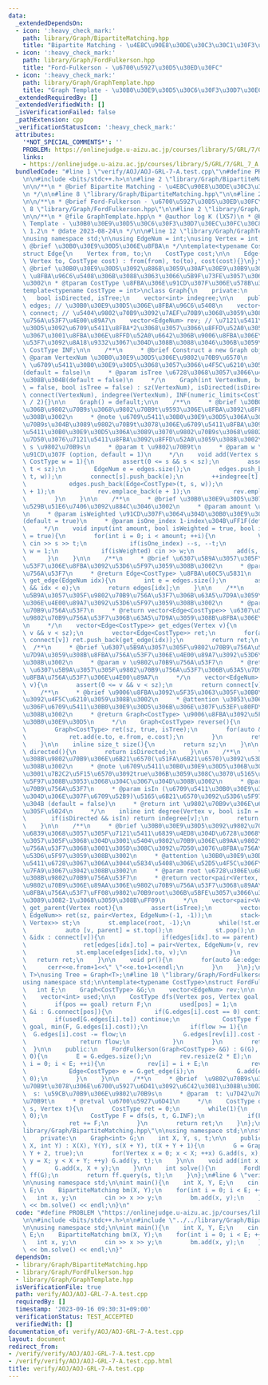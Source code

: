 ```yaml
---
data:
  _extendedDependsOn:
  - icon: ':heavy_check_mark:'
    path: library/Graph/BipartiteMatching.hpp
    title: "Bipartite Matching - \u4E8C\u90E8\u30DE\u30C3\u30C1\u30F3\u30B0"
  - icon: ':heavy_check_mark:'
    path: library/Graph/FordFulkerson.hpp
    title: "Ford-Fulkerson - \u6700\u5927\u30D5\u30ED\u30FC"
  - icon: ':heavy_check_mark:'
    path: library/Graph/GraphTemplate.hpp
    title: "Graph Template - \u30B0\u30E9\u30D5\u30C6\u30F3\u30D7\u30EC\u30FC\u30C8"
  _extendedRequiredBy: []
  _extendedVerifiedWith: []
  _isVerificationFailed: false
  _pathExtension: cpp
  _verificationStatusIcon: ':heavy_check_mark:'
  attributes:
    '*NOT_SPECIAL_COMMENTS*': ''
    PROBLEM: https://onlinejudge.u-aizu.ac.jp/courses/library/5/GRL/7/GRL_7_A
    links:
    - https://onlinejudge.u-aizu.ac.jp/courses/library/5/GRL/7/GRL_7_A
  bundledCode: "#line 1 \"verify/AOJ/AOJ-GRL-7-A.test.cpp\"\n#define PROBLEM \"https://onlinejudge.u-aizu.ac.jp/courses/library/5/GRL/7/GRL_7_A\"\
    \n\n#include <bits/stdc++.h>\n\n#line 2 \"library/Graph/BipartiteMatching.hpp\"\
    \n\n/**\n * @brief Bipartite Matching - \u4E8C\u90E8\u30DE\u30C3\u30C1\u30F3\u30B0\
    \n */\n\n#line 8 \"library/Graph/BipartiteMatching.hpp\"\n\n#line 2 \"library/Graph/FordFulkerson.hpp\"\
    \n\n/**\n * @brief Ford-Fulkerson - \u6700\u5927\u30D5\u30ED\u30FC\n */\n\n#line\
    \ 8 \"library/Graph/FordFulkerson.hpp\"\n\n#line 2 \"library/Graph/GraphTemplate.hpp\"\
    \n\n/**\n * @file GraphTemplate.hpp\n * @author log K (lX57)\n * @brief Graph\
    \ Template - \u30B0\u30E9\u30D5\u30C6\u30F3\u30D7\u30EC\u30FC\u30C8\n * @version\
    \ 1.2\n * @date 2023-08-24\n */\n\n#line 12 \"library/Graph/GraphTemplate.hpp\"\
    \nusing namespace std;\n\nusing EdgeNum = int;\nusing Vertex = int;\n\n/**\n *\
    \ @brief \u30B0\u30E9\u30D5\u306E\u8FBA\n */\ntemplate<typename CostType = int>\n\
    struct Edge{\n    Vertex from, to;\n    CostType cost;\n\n    Edge(Vertex from,\
    \ Vertex to, CostType cost) : from(from), to(to), cost(cost){}\n};\n\n/**\n *\
    \ @brief \u30B0\u30E9\u30D5\u3092\u8868\u3059\u30AF\u30E9\u30B9\u3002\n * @note\
    \ \u8FBA\u96C6\u5408\u306B\u3088\u3063\u3066\u5B9F\u73FE\u3057\u3066\u3044\u308B\
    \u3002\n * @tparam CostType \u8FBA\u306E\u91CD\u307F\u306E\u578B\u3002\n */\n\
    template<typename CostType = int>\nclass Graph{\n    private:\n    int sz;\n \
    \   bool isDirected, isTree;\n    vector<int> indegree;\n\n    public:\n    vector<Edge<CostType>>\
    \ edges; // \u30B0\u30E9\u30D5\u306E\u8FBA\u96C6\u5408\n    vector<vector<EdgeNum>>\
    \ connect; // \u5404\u9802\u70B9\u3092\u7AEF\u70B9\u3068\u3059\u308B\u8FBA\u306E\
    \u756A\u53F7\u4E00\u89A7\n    vector<EdgeNum> rev; // \u7121\u5411\u30B0\u30E9\
    \u30D5\u3092\u6709\u5411\u8FBA*2\u3068\u3057\u3066\u8FFD\u52A0\u3059\u308B\u306E\
    \u3067\u3001\u8FBA\u306E\u8FFD\u52A0\u6642\u306B\u9006\u8FBA\u306E\u8FBA\u756A\
    \u53F7\u3092\u8A18\u9332\u3067\u304D\u308B\u3088\u3046\u306B\u3059\u308B\n   \
    \ CostType INF;\n\n    /**\n     * @brief Construct a new Graph object\n     *\
    \ @param VertexNum \u30B0\u30E9\u30D5\u306E\u9802\u70B9\u6570\n     * @param isDirected\
    \ \u6709\u5411\u30B0\u30E9\u30D5\u3068\u3057\u3066\u4F5C\u6210\u3059\u308B\u304B\
    (default = false)\n     * @param isTree \u6728\u3068\u3057\u3066\u4F5C\u6210\u3059\
    \u308B\u304B(default = false)\n     */\n    Graph(int VertexNum, bool isDirected\
    \ = false, bool isTree = false) : sz(VertexNum), isDirected(isDirected), isTree(isTree),\
    \ connect(VertexNum), indegree(VertexNum), INF(numeric_limits<CostType>::max()\
    \ / 2){}\n\n    Graph() = default;\n\n    /**\n     * @brief \u30B0\u30E9\u30D5\
    \u306B\u9802\u70B9s\u3068\u9802\u70B9t\u9593\u306E\u8FBA\u3092\u8FFD\u52A0\u3059\
    \u308B\u3002\n     * @note \u6709\u5411\u30B0\u30E9\u30D5\u306A\u3089\u3070\u9802\
    \u70B9s\u304B\u3089\u9802\u70B9t\u3078\u306E\u6709\u5411\u8FBA\u3092\u3001\u7121\
    \u5411\u30B0\u30E9\u30D5\u306A\u3089\u3070\u9802\u70B9s\u3068\u9802\u70B9t\u3092\
    \u7D50\u3076\u7121\u5411\u8FBA\u3092\u8FFD\u52A0\u3059\u308B\u3002\n     * @param\
    \ s \u9802\u70B9s\n     * @param t \u9802\u70B9t\n     * @param w \u8FBA\u306E\
    \u91CD\u307F (option, default = 1)\n     */\n    void add(Vertex s, Vertex t,\
    \ CostType w = 1){\n        assert(0 <= s && s < sz);\n        assert(0 <= t &&\
    \ t < sz);\n        EdgeNum e = edges.size();\n        edges.push_back(Edge<CostType>(s,\
    \ t, w));\n        connect[s].push_back(e);\n        ++indegree[t];\n        if(!isDirected){\n\
    \            edges.push_back(Edge<CostType>(t, s, w));\n            connect[t].push_back(e\
    \ + 1);\n            rev.emplace_back(e + 1);\n            rev.emplace_back(e);\n\
    \        }\n    }\n\n    /**\n     * @brief \u30B0\u30E9\u30D5\u3078\u306E\u5165\
    \u529B\u51E6\u7406\u3092\u884C\u3046\u3002\n     * @param amount \u8FBA\u306E\u6570\
    \n     * @param isWeighted \u91CD\u307F\u3064\u304D\u30B0\u30E9\u30D5\u304B\uFF1F\
    (default = true)\n     * @param isOne_index 1-index\u304B\uFF1F(default = true)\n\
    \     */\n    void input(int amount, bool isWeighted = true, bool isOne_index\
    \ = true){\n        for(int i = 0; i < amount; ++i){\n            Vertex s, t;\
    \ cin >> s >> t;\n            if(isOne_index) --s, --t;\n            CostType\
    \ w = 1;\n            if(isWeighted) cin >> w;\n            add(s, t, w);\n  \
    \      }\n    }\n\n    /**\n     * @brief \u6307\u5B9A\u3057\u305F\u8FBA\u756A\
    \u53F7\u306E\u8FBA\u3092\u53D6\u5F97\u3059\u308B\u3002\n     * @param idx \u8FBA\
    \u756A\u53F7\n     * @return Edge<CostType> \u8FBA\u60C5\u5831\n     */\n    Edge<CostType>\
    \ get_edge(EdgeNum idx){\n        int e = edges.size();\n        assert(0 <= idx\
    \ && idx < e);\n        return edges[idx];\n    }\n\n    /**\n     * @brief \u6307\
    \u5B9A\u3057\u305F\u9802\u70B9\u756A\u53F7\u306B\u63A5\u7D9A\u3059\u308B\u8FBA\
    \u306E\u4E00\u89A7\u3092\u53D6\u5F97\u3059\u308B\u3002\n     * @param v \u9802\
    \u70B9\u756A\u53F7\n     * @return vector<Edge<CostType>> \u6307\u5B9A\u3057\u305F\
    \u9802\u70B9\u756A\u53F7\u306B\u63A5\u7D9A\u3059\u308B\u8FBA\u306E\u4E00\u89A7\
    \n     */\n    vector<Edge<CostType>> get_edges(Vertex v){\n        assert(0 <=\
    \ v && v < sz);\n        vector<Edge<CostType>> ret;\n        for(auto &idx :\
    \ connect[v]) ret.push_back(get_edge(idx));\n        return ret;\n    }\n\n  \
    \  /**\n     * @brief \u6307\u5B9A\u3057\u305F\u9802\u70B9\u756A\u53F7\u306B\u63A5\
    \u7D9A\u3059\u308B\u8FBA\u756A\u53F7\u306E\u4E00\u89A7\u3092\u53D6\u5F97\u3059\
    \u308B\u3002\n     * @param v \u9802\u70B9\u756A\u53F7\n     * @return vector<EdgeNum>\
    \ \u6307\u5B9A\u3057\u305F\u9802\u70B9\u756A\u53F7\u306B\u63A5\u7D9A\u3059\u308B\
    \u8FBA\u756A\u53F7\u306E\u4E00\u89A7\n     */\n    vector<EdgeNum> get_list(Vertex\
    \ v){\n        assert(0 <= v && v < sz);\n        return connect[v];\n    }\n\n\
    \    /**\n     * @brief \u9006\u8FBA\u3092\u5F35\u3063\u305F\u30B0\u30E9\u30D5\
    \u3092\u4F5C\u6210\u3059\u308B\u3002\n     * @attention \u3053\u306E\u64CD\u4F5C\
    \u306F\u6709\u5411\u30B0\u30E9\u30D5\u306B\u306E\u307F\u53EF\u80FD\u3067\u3042\
    \u308B\u3002\n     * @return Graph<CostType> \u9006\u8FBA\u3092\u5F35\u3063\u305F\
    \u30B0\u30E9\u30D5\n     */\n    Graph<CostType> reverse(){\n        assert(isDirected);\n\
    \        Graph<CostType> ret(sz, true, isTree);\n        for(auto &e : edges){\n\
    \            ret.add(e.to, e.from, e.cost);\n        }\n        return ret;\n\
    \    }\n\n    inline size_t size(){\n        return sz;\n    }\n\n    inline bool\
    \ directed(){\n        return isDirected;\n    }\n\n    /**\n     * @brief \u3042\
    \u308B\u9802\u70B9\u306E\u6B21\u6570(\u51FA\u6B21\u6570)\u3092\u53D6\u5F97\u3059\
    \u308B\u3002\n     * @note \u6709\u5411\u30B0\u30E9\u30D5\u306B\u304A\u3044\u3066\
    \u3001\u7B2C2\u5F15\u6570\u3092true\u306B\u3059\u308C\u3070\u5165\u6B21\u6570\u3092\
    \u5F97\u308B\u3053\u3068\u304C\u3067\u304D\u308B\u3002\n     * @param v \u9802\
    \u70B9\u756A\u53F7\n     * @param isIn (\u6709\u5411\u30B0\u30E9\u30D5\u306E\u3068\
    \u304D\u306E\u307F\u6709\u52B9)\u5165\u6B21\u6570\u3092\u53D6\u5F97\u3059\u308B\
    \u304B (default = false)\n     * @return int \u9802\u70B9v\u306E\u6307\u5B9A\u3057\
    \u305F\u5024\n     */\n    inline int degree(Vertex v, bool isIn = false){\n \
    \       if(isDirected && isIn) return indegree[v];\n        return (int)connect[v].size();\n\
    \    }\n\n    /**\n     * @brief \u30B0\u30E9\u30D5\u3092\u9802\u70B9root\u3092\
    \u6839\u3068\u3057\u305F\u7121\u5411\u6839\u4ED8\u304D\u6728\u3068\u307F\u306A\
    \u3057\u305F\u3068\u304D\u3001\u5404\u9802\u70B9\u306E\u89AA\u9802\u70B9\u306E\
    \u756A\u53F7\u3068\u3001\u305D\u308C\u3092\u7D50\u3076\u8FBA\u756A\u53F7\u3092\
    \u53D6\u5F97\u3059\u308B\u3002\n     * @attention \u30B0\u30E9\u30D5\u304C\u7121\
    \u5411\u6728\u3067\u306A\u3044\u5834\u5408\u306E\u52D5\u4F5C\u306F\u672A\u5B9A\
    \u7FA9\u3067\u3042\u308B\u3002\n     * @param root \u6728\u306E\u6839\u3068\u3059\
    \u308B\u9802\u70B9\u756A\u53F7\n     * @return vector<pair<Vertex, EdgeNum>> \u5404\
    \u9802\u70B9\u306E\u89AA\u306E\u9802\u70B9\u756A\u53F7\u3068\u89AA\u3078\u306E\
    \u8FBA\u756A\u53F7\uFF08\u9802\u70B9root\u306B\u5BFE\u3057\u3066\u306F\u3069\u3061\
    \u3089\u3082-1\u3068\u3059\u308B\uFF09\n     */\n    vector<pair<Vertex, EdgeNum>>\
    \ get_parent(Vertex root){\n        assert(isTree);\n        vector<pair<Vertex,\
    \ EdgeNum>> ret(sz, pair<Vertex, EdgeNum>(-1, -1));\n        stack<pair<Vertex,\
    \ Vertex>> st;\n        st.emplace(root, -1);\n        while(!st.empty()){\n \
    \           auto [v, parent] = st.top();\n            st.pop();\n            for(auto\
    \ &idx : connect[v]){\n                if(edges[idx].to == parent) continue;\n\
    \                ret[edges[idx].to] = pair<Vertex, EdgeNum>(v, rev[idx]);\n  \
    \              st.emplace(edges[idx].to, v);\n            }\n        }\n     \
    \   return ret;\n    }\n\n    void pr(){\n        for(auto &e:edges){\n      \
    \      cerr<<e.from+1<<\" \"<<e.to+1<<endl;\n        }\n    }\n};\n\ntemplate<typename\
    \ T>\nusing Tree = Graph<T>;\n#line 10 \"library/Graph/FordFulkerson.hpp\"\n\n\
    using namespace std;\n\ntemplate<typename CostType>\nstruct FordFulkerson{\n \
    \   int E;\n    Graph<CostType> &G;\n    vector<EdgeNum> rev;\n\n    private:\n\
    \    vector<int> used;\n\n    CostType dfs(Vertex pos, Vertex goal, CostType F){\n\
    \        if(pos == goal) return F;\n        used[pos] = 1;\n        for(EdgeNum\
    \ &i : G.connect[pos]){\n            if(G.edges[i].cost == 0) continue;\n    \
    \        if(used[G.edges[i].to]) continue;\n            CostType flow = dfs(G.edges[i].to,\
    \ goal, min(F, G.edges[i].cost));\n            if(flow >= 1){\n              \
    \  G.edges[i].cost -= flow;\n                G.edges[rev[i]].cost += flow;\n \
    \               return flow;\n            }\n        }\n        return 0;\n  \
    \  }\n\n    public:\n    FordFulkerson(Graph<CostType> &G) : G(G), used(G.size(),\
    \ 0){\n        E = G.edges.size();\n        rev.resize(2 * E);\n        for(int\
    \ i = 0; i < E; ++i){\n            rev[i] = i + E;\n            rev[i + E] = i;\n\
    \            Edge<CostType> e = G.get_edge(i);\n            G.add(e.to, e.from,\
    \ 0);\n        }\n    }\n\n    /**\n     * @brief  \u9802\u70B9s\u304B\u3089\u9802\
    \u70B9t\u3078\u306E\u6700\u5927\u6D41\u3092\u6C42\u3081\u308B\u3002\n     * @param\
    \  s: \u59CB\u70B9\u306E\u9802\u70B9s\n     * @param  t: \u7D42\u70B9\u306E\u9802\
    \u70B9t\n     * @retval \u6700\u5927\u6D41\n     */\n    CostType query(Vertex\
    \ s, Vertex t){\n        CostType ret = 0;\n        while(1){\n            used.assign(G.size(),\
    \ 0);\n            CostType F = dfs(s, t, G.INF);\n            if(F == 0) break;\n\
    \            ret += F;\n        }\n        return ret;\n    }\n};\n#line 10 \"\
    library/Graph/BipartiteMatching.hpp\"\n\nusing namespace std;\n\nstruct BipartiteMatching{\n\
    \    private:\n    Graph<int> G;\n    int X, Y, s, t;\n\n    public:\n    BipartiteMatching(int\
    \ X, int Y) : X(X), Y(Y), s(X + Y), t(X + Y + 1){\n        G = Graph<int>(X +\
    \ Y + 2, true);\n        for(Vertex x = 0; x < X; ++x) G.add(s, x);\n        for(Vertex\
    \ y = X; y < X + Y; ++y) G.add(y, t);\n    }\n\n    void add(int x, int y){\n\
    \        G.add(x, X + y);\n    }\n\n    int solve(){\n        FordFulkerson<int>\
    \ ff(G);\n        return ff.query(s, t);\n    }\n};\n#line 6 \"verify/AOJ/AOJ-GRL-7-A.test.cpp\"\
    \n\nusing namespace std;\n\nint main(){\n    int X, Y, E;\n    cin >> X >> Y >>\
    \ E;\n    BipartiteMatching bm(X, Y);\n    for(int i = 0; i < E; ++i){\n     \
    \   int x, y;\n        cin >> x >> y;\n        bm.add(x, y);\n    }\n\n    cout\
    \ << bm.solve() << endl;\n}\n"
  code: "#define PROBLEM \"https://onlinejudge.u-aizu.ac.jp/courses/library/5/GRL/7/GRL_7_A\"\
    \n\n#include <bits/stdc++.h>\n\n#include \"../../library/Graph/BipartiteMatching.hpp\"\
    \n\nusing namespace std;\n\nint main(){\n    int X, Y, E;\n    cin >> X >> Y >>\
    \ E;\n    BipartiteMatching bm(X, Y);\n    for(int i = 0; i < E; ++i){\n     \
    \   int x, y;\n        cin >> x >> y;\n        bm.add(x, y);\n    }\n\n    cout\
    \ << bm.solve() << endl;\n}"
  dependsOn:
  - library/Graph/BipartiteMatching.hpp
  - library/Graph/FordFulkerson.hpp
  - library/Graph/GraphTemplate.hpp
  isVerificationFile: true
  path: verify/AOJ/AOJ-GRL-7-A.test.cpp
  requiredBy: []
  timestamp: '2023-09-16 09:30:31+09:00'
  verificationStatus: TEST_ACCEPTED
  verifiedWith: []
documentation_of: verify/AOJ/AOJ-GRL-7-A.test.cpp
layout: document
redirect_from:
- /verify/verify/AOJ/AOJ-GRL-7-A.test.cpp
- /verify/verify/AOJ/AOJ-GRL-7-A.test.cpp.html
title: verify/AOJ/AOJ-GRL-7-A.test.cpp
---
```

